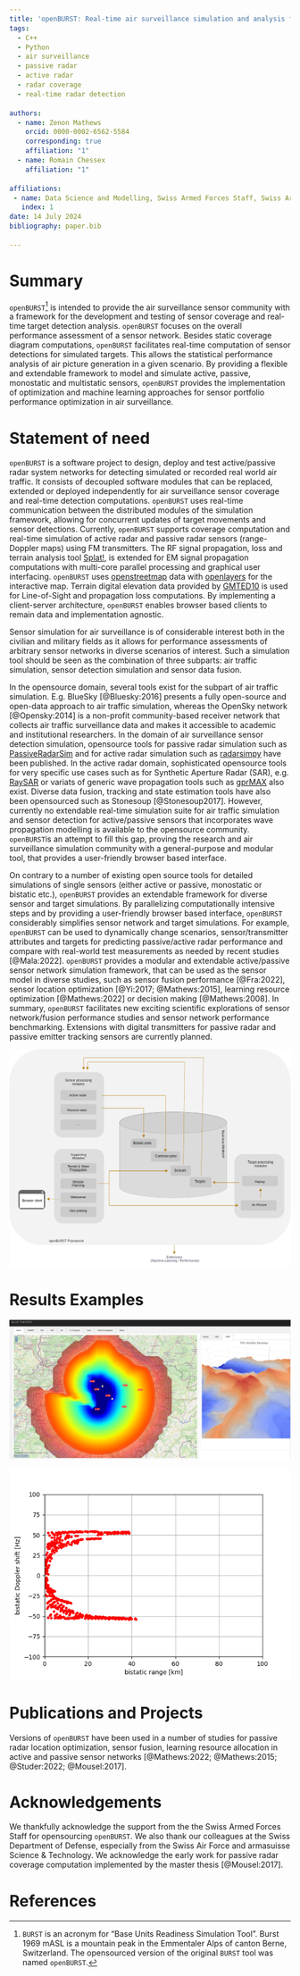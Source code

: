 ```yaml
---
title: 'openBURST: Real-time air surveillance simulation and analysis for active and passive sensors'
tags:
  - C++
  - Python
  - air surveillance
  - passive radar
  - active radar
  - radar coverage
  - real-time radar detection

authors:
  - name: Zenon Mathews
    orcid: 0000-0002-6562-5584
    corresponding: true 
    affiliation: "1" 
  - name: Romain Chessex 
    affiliation: "1"

affiliations:
 - name: Data Science and Modelling, Swiss Armed Forces Staff, Swiss Army, Switzerland
   index: 1
date: 14 July 2024
bibliography: paper.bib

---
```



# Summary

`openBURST`[^1] is intended to provide the air surveillance sensor community with a framework for the development and testing of sensor coverage and real-time target detection analysis. `openBURST` focuses on the overall performance assessment of a sensor network. Besides static coverage diagram computations, `openBURST` facilitates real-time computation of sensor detections for simulated targets. This allows the statistical performance analysis of air picture generation in a given scenario. By providing a flexible and extendable framework to model and simulate active, passive, monostatic and multistatic sensors, `openBURST` provides the implementation of optimization and machine learning approaches for sensor portfolio performance optimization in air surveillance.

[^1]: `BURST` is an acronym for “Base Units Readiness Simulation Tool”. Burst 1969 mASL is a mountain peak in the Emmentaler Alps of canton Berne, Switzerland. The opensourced version of the original `BURST` tool was named `openBURST`.

# Statement of need

`openBURST` is a software project to design, deploy and test active/passive radar system networks for detecting simulated or recorded real world air traffic. It consists of decoupled software modules that can be replaced, extended or deployed independently for air surveillance sensor coverage and real-time detection computations. `openBURST` uses real-time communication between the distributed modules of the simulation framework, allowing for concurrent updates of target movements and sensor detections. Currently, `openBURST` supports coverage computation and real-time simulation of active radar and passive radar sensors (range-Doppler maps) using FM transmitters. The RF signal propagation, loss and terrain analysis tool [Splat!](https://www.qsl.net/kd2bd/splat.html), is extended for EM signal propagation computations with multi-core parallel processing and graphical user interfacing. `openBURST` uses [openstreetmap](https://openstreetmap.org) data with [openlayers](https://openlayers.org) for the interactive map. Terrain digital elevation data provided by [GMTED10](https://www.usgs.gov/coastal-changes-and-impacts/gmted2010) is used for Line-of-Sight and propagation loss computations. By implementing a client-server architecture, `openBURST` enables browser based clients to remain data and implementation agnostic. 

Sensor simulation for air surveillance is of considerable interest both in the civilian and military fields as it allows for performance assessments of arbitrary sensor networks in diverse scenarios of interest. Such a simulation tool should be seen as the combination of three subparts: air traffic simulation, sensor detection simulation and sensor data fusion. 

In the opensource domain, several tools exist for the subpart of air traffic simulation. E.g. BlueSky [@Bluesky:2016] presents a fully open-source and open-data approach to air traffic simulation, whereas the
OpenSky network [@Opensky:2014] is a non-profit community-based receiver network that collects air traffic surveillance data and makes it accessible to academic and institutional researchers. In the domain of air surveillance sensor detection simulation, opensource tools for passive radar simulation such as [PassiveRadarSim](https://github.com/bradleeharr/PassiveRadarSim) and for active radar simulation such as [radarsimpy](https://github.com/radarsimx/radarsimpy) have been published. In the active radar domain, sophisticated opensource tools for very specific use cases such as for Synthetic Aperture Radar (SAR), e.g. [RaySAR](https://github.com/StefanJAuer/RaySAR) or variats of generic wave propagation tools such as [gprMAX](https://github.com/gprMax/gprMax) also exist. Diverse data fusion, tracking and state estimation tools have also been opensourced such as Stonesoup [@Stonesoup2017]. However, currently no extendable real-time simulation suite for air traffic simulation and sensor detection for active/passive sensors that incorporates wave propagation modelling is available to the opensource community. `openBURST`is an attempt to fill this gap, proving the research and air surveillance simulation community with a general-purpose and modular tool, that provides a user-friendly browser based interface. 

On contrary to a number of existing open source tools for detailed simulations of single sensors (either active or passive, monostatic or bistatic etc.), `openBURST` provides an extendable framework for diverse sensor and target simulations. By parallelizing computationally intensive steps and by providing a user-friendly browser based interface, `openBURST` considerably simplifies sensor network and target simulations. For example, `openBURST` can be used to dynamically change scenarios, sensor/transmitter attributes and targets for predicting passive/active radar performance and compare with real-world test measurements as needed by recent studies [@Mala:2022]. `openBURST` provides a modular and extendable active/passive sensor network simulation framework, that can be used as the sensor model in diverse studies, such as sensor fusion performance [@Fra:2022], sensor location optimization [@Yi:2017; @Mathews:2015], learning resource optimization [@Mathews:2022] or decision making [@Mathews:2008]. In summary, `openBURST` facilitates new exciting scientific explorations of sensor network/fusion performance studies and sensor network performance benchmarking. Extensions with digital transmitters for passive radar and passive emitter tracking sensors are currently planned.

![openBURST framework with its component modules and real-time database.](./openburst_architecture.png)

# Results Examples

![Example of passive radar coverage computation. Left: with numbered receivers and transmitters of opportunity, right: terrain backdrop of the sensor position.](./openburst_pcl.png)


![Example of passive radar real-time range-Doppler detections for a given target scenario of a closely flying formation of aerial vehicles.](./range_doppler_openburst_pcl.png)


# Publications and Projects

Versions of `openBURST` have been used in a number of studies for passive radar location optimization, sensor fusion, learning resource allocation in active and passive sensor networks [@Mathews:2022; @Mathews:2015; @Studer:2022; @Mousel:2017]. 


# Acknowledgements

We thankfully acknowledge the support from the the Swiss Armed Forces Staff for opensourcing `openBURST`. We also thank our colleagues at the Swiss Department of Defense, especially from the Swiss Air Force and  armasuisse Science & Technology. We acknowledge the early work for passive radar coverage computation implemented by the master thesis [@Mousel:2017].

# References